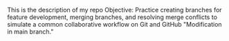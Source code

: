 This is the description of my repo
Objective: Practice creating branches for feature development, merging branches, and resolving merge conflicts to simulate a common collaborative workflow on Git and GitHub
"Modification in main branch."
